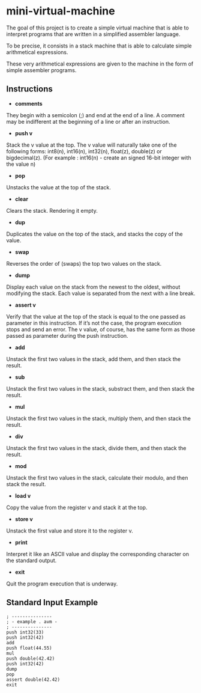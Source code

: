 # mini-virtual-machine

The goal of this project is to create a simple virtual machine that is able to interpret programs that are written in a simplified assembler language.

To be precise, it consists in a stack machine that is able to calculate simple arithmetical expressions.

These very arithmetical expressions are given to the machine in the form of simple assembler programs.

## Instructions

- **comments**

They begin with a semicolon (;) and end at the end of a line. A comment may be indifferent at the beginning of a line or after an instruction.

- **push v**

Stack the v value at the top. The v value will naturally take one of the following forms: int8(n), int16(n), int32(n), float(z),  double(z) or bigdecimal(z).
(For example : int16(n) - create an signed 16-bit integer with the value n)

- **pop**

Unstacks the value at the top of the stack.

- **clear**

Clears the stack. Rendering it empty.

- **dup**

Duplicates the value on the top of the stack, and stacks the copy of the value.

- **swap**

Reverses the order of (swaps) the top two values on the stack.

- **dump**

Display each value on the stack from the newest to the oldest, without modifying the stack.
Each value is separated from the next with a line break.

- **assert v**

Verify that the value at the top of the stack is equal to the one passed as parameter in this instruction.
If it’s not the case, the program execution stops and send an error.
The v value, of course, has the same form as those passed as parameter during the push instruction.

- **add**

Unstack the first two values in the stack, add them, and then stack the result.

- **sub**

Unstack the first two values in the stack, substract them, and then stack the result.

- **mul**

Unstack the first two values in the stack, multiply them, and then stack the result.

- **div**

Unstack the first two values in the stack, divide them, and then stack the result. 

- **mod**

Unstack the first two values in the stack, calculate their modulo, and then stack the result.

- **load v**

Copy the value from the register v and stack it at the top.

- **store v**

Unstack the first value and store it to the register v.

- **print**

Interpret it like an ASCII value and display the corresponding character on the standard output.

- **exit**

Quit the program execution that is underway.


## Standard Input Example

```
; ---------------
; - example . avm -
; ---------------
push int32(33)
push int32(42)
add
push float(44.55)
mul
push double(42.42)
push int32(42)
dump
pop
assert double(42.42)
exit
```